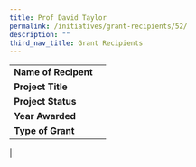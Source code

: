 ```yaml
---
title: Prof David Taylor
permalink: /initiatives/grant-recipients/52/
description: ""
third_nav_title: Grant Recipients
---
```

|  |  |
|---|---|
| **Name of Recipent** |  |
| **Project Title** |  |
| **Project Status** |  |
| **Year Awarded** |  |
| **Type of Grant** |  |
|